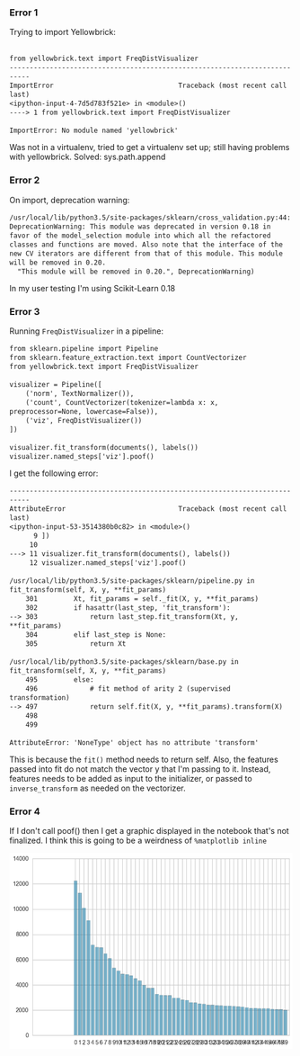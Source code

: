 ### Error 1 

Trying to import Yellowbrick:

```

from yellowbrick.text import FreqDistVisualizer
---------------------------------------------------------------------------
ImportError                               Traceback (most recent call last)
<ipython-input-4-7d5d783f521e> in <module>()
----> 1 from yellowbrick.text import FreqDistVisualizer

ImportError: No module named 'yellowbrick'
```

Was not in a virtualenv, tried to get a virtualenv set up; still having problems with yellowbrick. 
Solved: sys.path.append

### Error 2 

On import, deprecation warning:

```
/usr/local/lib/python3.5/site-packages/sklearn/cross_validation.py:44: DeprecationWarning: This module was deprecated in version 0.18 in favor of the model_selection module into which all the refactored classes and functions are moved. Also note that the interface of the new CV iterators are different from that of this module. This module will be removed in 0.20.
  "This module will be removed in 0.20.", DeprecationWarning)
```

In my user testing I'm using Scikit-Learn 0.18 

### Error 3 

Running `FreqDistVisualizer` in a pipeline:

```
from sklearn.pipeline import Pipeline 
from sklearn.feature_extraction.text import CountVectorizer 
from yellowbrick.text import FreqDistVisualizer

visualizer = Pipeline([
    ('norm', TextNormalizer()),
    ('count', CountVectorizer(tokenizer=lambda x: x, preprocessor=None, lowercase=False)),
    ('viz', FreqDistVisualizer())
])

visualizer.fit_transform(documents(), labels())
visualizer.named_steps['viz'].poof()
```

I get the following error:

```
---------------------------------------------------------------------------
AttributeError                            Traceback (most recent call last)
<ipython-input-53-3514380b0c82> in <module>()
      9 ])
     10 
---> 11 visualizer.fit_transform(documents(), labels())
     12 visualizer.named_steps['viz'].poof()

/usr/local/lib/python3.5/site-packages/sklearn/pipeline.py in fit_transform(self, X, y, **fit_params)
    301         Xt, fit_params = self._fit(X, y, **fit_params)
    302         if hasattr(last_step, 'fit_transform'):
--> 303             return last_step.fit_transform(Xt, y, **fit_params)
    304         elif last_step is None:
    305             return Xt

/usr/local/lib/python3.5/site-packages/sklearn/base.py in fit_transform(self, X, y, **fit_params)
    495         else:
    496             # fit method of arity 2 (supervised transformation)
--> 497             return self.fit(X, y, **fit_params).transform(X)
    498 
    499 

AttributeError: 'NoneType' object has no attribute 'transform'
```

This is because the `fit()` method needs to return self. 
Also, the features passed into fit do not match the vector y that I'm passing to it. 
Instead, features needs to be added as input to the initializer, or passed to 
`inverse_transform` as needed on the vectorizer. 

### Error 4 

If I don't call poof() then I get a graphic displayed in the notebook that's not finalized. I think this is going to be a weirdness of `%matplotlib inline` 

![No poof called, no finalize](figures/nopoofnofinal.png)

